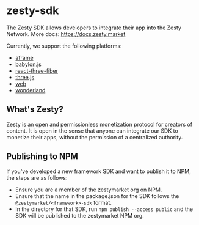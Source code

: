 # zesty-sdk

The Zesty SDK allows developers to integrate their app into the Zesty Network. More docs: https://docs.zesty.market

Currently, we support the following platforms:

- [aframe](https://github.com/zestymarket/zesty-sdk/tree/main/aframe)
- [babylon.js](https://github.com/zestymarket/zesty-sdk/tree/main/babylonjs)
- [react-three-fiber](https://github.com/zestymarket/zesty-sdk/tree/main/r3f)
- [three.js](https://github.com/zestymarket/zesty-sdk/tree/main/threejs)
- [web](https://github.com/zestymarket/zesty-sdk/tree/main/web)
- [wonderland](https://github.com/zestymarket/zesty-sdk/tree/main/wonderland)

## What's Zesty?

Zesty is an open and permissionless monetization protocol for creators of content. It is open in the sense that anyone can integrate our SDK to monetize their apps, without the permission of a centralized authority.

## Publishing to NPM

If you've developed a new framework SDK and want to publish it to NPM, the steps are as follows:

- Ensure you are a member of the zestymarket org on NPM.
- Ensure that the name in the package.json for the SDK follows the `@zestymarket/<framework>-sdk` format.
- In the directory for that SDK, run `npm publish --access public` and the SDK will be published to the zestymarket NPM org.
